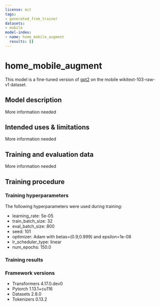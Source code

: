 ```yaml
---
license: mit
tags:
- generated_from_trainer
datasets:
- mobile
model-index:
- name: home_mobile_augment
  results: []
---
```


<!-- This model card has been generated automatically according to the information the Trainer had access to. You
should probably proofread and complete it, then remove this comment. -->

# home_mobile_augment

This model is a fine-tuned version of [gpt2](https://huggingface.co/gpt2) on the mobile wikitext-103-raw-v1 dataset.

## Model description

More information needed

## Intended uses & limitations

More information needed

## Training and evaluation data

More information needed

## Training procedure

### Training hyperparameters

The following hyperparameters were used during training:
- learning_rate: 5e-05
- train_batch_size: 32
- eval_batch_size: 800
- seed: 101
- optimizer: Adam with betas=(0.9,0.999) and epsilon=1e-08
- lr_scheduler_type: linear
- num_epochs: 150.0

### Training results



### Framework versions

- Transformers 4.17.0.dev0
- Pytorch 1.13.1+cu116
- Datasets 2.8.0
- Tokenizers 0.13.2
